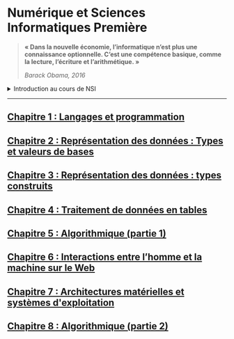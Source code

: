 # Numérique et Sciences Informatiques Première

>__« Dans la nouvelle économie, l’informatique n’est plus une connaissance optionnelle. C’est une compétence basique, comme la lecture, l’écriture et l’arithmétique. »__
>
>_Barack Obama, 2016_
<details>
  <summary>Introduction au cours de NSI</summary> 

## En classe de première 
_4 heures par semaine_
  
Cet enseignement s’appuie sur quatre concepts fondamentaux :
- Les **données**, qui représentent sous une forme numérique unifiée des informations très diverses : textes, images, sons, mesures physiques, sommes d’argent, etc.
- Les **algorithmes**, qui spécifient de façon abstraite et précise des traitements à effectuer sur les données à partir d’opérations élémentaires.
-  Les **langages**, qui permettent de traduire les algorithmes abstraits en programmes textuels ou graphiques de façon à ce qu’ils soient exécutables par les machines.
- Les **machines**, et leurs systèmes d’exploitation, qui permettent d’exécuter des programmes en enchaînant un grand nombre d’instructions simples, assurant la persistance des données par leur stockage, et de gérer les communications. On y inclut les objets connectés et les réseaux.

À ces concepts s’ajoute un élément transversal : les **interfaces** qui permettent la communication avec les humains, la collecte des données et la commande des systèmes.

Un enseignement d’informatique ne saurait se réduire à une présentation de concepts ou de méthodes sans permettre aux élèves de se les approprier en développant des **projets applicatifs**.
Une part de l’horaire de l’enseignement d’au moins un quart du total en classe doit être réservée à la conception et à l’élaboration de projets conduits par des groupes de deux à quatre élèves.

## Les compétences développées
Il permet de développer des compétences :
- **Analyser** et modéliser un problème en termes de flux et de traitement d’informations ;
- **Décomposer** un problème en sous-problèmes, reconnaître des situations déjà analysées et réutiliser des solutions ;
- **Concevoir** des solutions algorithmiques ;
- **Traduire** un algorithme dans un langage de programmation, en spécifier les interfaces et les interactions, comprendre et **réutiliser** des codes sources existants, développer des processus de **mise au point** et de **validation** de programmes ;
- **Mobiliser** les concepts et les technologies utiles pour assurer les fonctions d’acquisition, de mémorisation, de traitement et de diffusion des informations ;
- Développer des capacités d’**abstraction** et de généralisation.

Cet enseignement a vocation à multiplier les occasions de mise en activité des élèves, sous des formes variées qui permettent de développer des compétences transversales :
- Faire preuve d’autonomie, d’initiative et de créativité ;
- Présenter un problème ou sa solution, développer une argumentation dans le cadre d’un débat ;
- Coopérer au sein d’une équipe dans le cadre d’un projet ;
- Rechercher de l’information, partager des ressources ;
- Faire un usage responsable et critique de l’informatique.

## Le baccalauréat 
En fin de première, si vous conservez NSI pour la terminale, seules les notes de l'épreuve de terminale compteront pour le baccalauréat avec le coefficient **16 sur 60**. (_Pour plus d'informations allez voir l'introduction du cours de terminale_)  
Si vous abandonnez NSI en fin de première, les notes de l'année compteront dans le contrôle continu avec le coefficient **8 sur 40**.

</details>


---  

## [Chapitre 1 : Langages et programmation](./_ressources/1.LANGAGES/README.md)

## [Chapitre 2 : Représentation des données : Types et valeurs de bases](./_ressources/2.TYPES_BASE/README.md)

## [Chapitre 3 : Représentation des données : types construits](./_ressources/3.TYPES_CONSTRUITS/README.md)

## [Chapitre 4 : Traitement de données en tables](./_ressources/4.TABLES/README.md)

## [Chapitre 5 : Algorithmique (partie 1)](./_ressources/5.ALGO_1/README.md)

## [Chapitre 6 : Interactions entre l’homme et la machine sur le Web](./_ressources/6.WEB/README.md)

## [Chapitre 7 : Architectures matérielles et systèmes d'exploitation](./_ressources/7.ARCHI/README.md)

## [Chapitre 8 : Algorithmique (partie 2)](./_ressources/8.ALGO_2/README.md)

